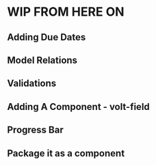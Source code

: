 # WIP FROM HERE ON

## Adding Due Dates

## Model Relations

## Validations

## Adding A Component - volt-field

## Progress Bar

## Package it as a component
